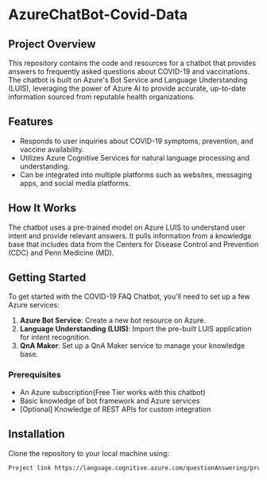 # AzureChatBot-Covid-Data
## Project Overview
This repository contains the code and resources for a chatbot that provides answers to frequently asked questions about COVID-19 and vaccinations. The chatbot is built on Azure's Bot Service and Language Understanding (LUIS), leveraging the power of Azure AI to provide accurate, up-to-date information sourced from reputable health organizations.

## Features
- Responds to user inquiries about COVID-19 symptoms, prevention, and vaccine availability.
- Utilizes Azure Cognitive Services for natural language processing and understanding.
- Can be integrated into multiple platforms such as websites, messaging apps, and social media platforms.

## How It Works
The chatbot uses a pre-trained model on Azure LUIS to understand user intent and provide relevant answers. It pulls information from a knowledge base that includes data from the Centers for Disease Control and Prevention (CDC) and Penn Medicine (MD).

## Getting Started
To get started with the COVID-19 FAQ Chatbot, you'll need to set up a few Azure services:

1. **Azure Bot Service**: Create a new bot resource on Azure.
2. **Language Understanding (LUIS)**: Import the pre-built LUIS application for intent recognition.
3. **QnA Maker**: Set up a QnA Maker service to manage your knowledge base.

### Prerequisites
- An Azure subscription(Free Tier works with this chatbot)
- Basic knowledge of bot framework and Azure services
- [Optional] Knowledge of REST APIs for custom integration

## Installation
Clone the repository to your local machine using:
```bash
Project link https://language.cognitive.azure.com/questionAnswering/projects/Chat-Bot-Adam
